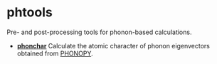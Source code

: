 # phtools
Pre- and post-processing tools for phonon-based calculations.

- [**phonchar**](https://github.com/acammarat/phtools/tree/main/phonchar) Calculate the atomic character of phonon eigenvectors obtained from [PHONOPY](https://phonopy.github.io/phonopy).
